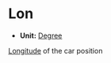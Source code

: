 # Lon <Badge text="float" /> <Badge text="Disk Only" type="warning" />

*  **Unit:** [Degree](https://en.wikipedia.org/wiki/Degree_(angle))

[Longitude](https://en.wikipedia.org/wiki/Longitude) of the car position

